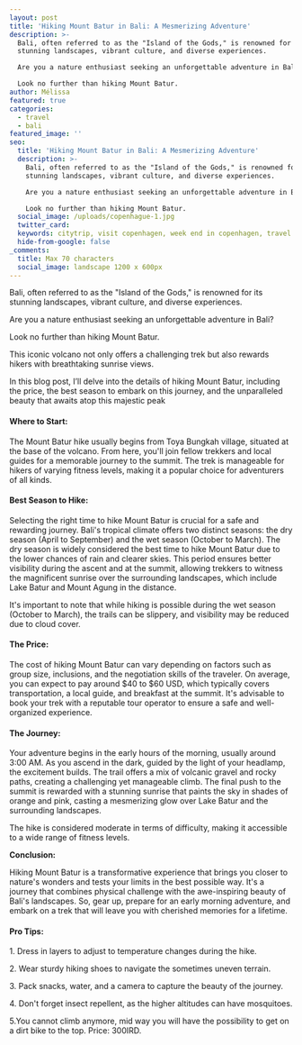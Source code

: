 ```yaml
---
layout: post
title: 'Hiking Mount Batur in Bali: A Mesmerizing Adventure'
description: >-
  Bali, often referred to as the "Island of the Gods," is renowned for its
  stunning landscapes, vibrant culture, and diverse experiences.

  Are you a nature enthusiast seeking an unforgettable adventure in Bali? 

  Look no further than hiking Mount Batur. 
author: Mélissa
featured: true
categories:
  - travel
  - bali
featured_image: ''
seo:
  title: 'Hiking Mount Batur in Bali: A Mesmerizing Adventure'
  description: >-
    Bali, often referred to as the "Island of the Gods," is renowned for its
    stunning landscapes, vibrant culture, and diverse experiences.

    Are you a nature enthusiast seeking an unforgettable adventure in Bali? 

    Look no further than hiking Mount Batur. 
  social_image: /uploads/copenhague-1.jpg
  twitter_card:
  keywords: citytrip, visit copenhagen, week end in copenhagen, travel blog
  hide-from-google: false
_comments:
  title: Max 70 characters
  social_image: landscape 1200 x 600px
---
```

Bali, often referred to as the "Island of the Gods," is renowned for its stunning landscapes, vibrant culture, and diverse experiences.

Are you a nature enthusiast seeking an unforgettable adventure in Bali?

Look no further than hiking Mount Batur.

This iconic volcano not only offers a challenging trek but also rewards hikers with breathtaking sunrise views.

In this blog post, I’ll delve into the details of hiking Mount Batur, including the price, the best season to embark on this journey, and the unparalleled beauty that awaits atop this majestic peak



#### Where to Start:

The Mount Batur hike usually begins from Toya Bungkah village, situated at the base of the volcano. From here, you'll join fellow trekkers and local guides for a memorable journey to the summit. The trek is manageable for hikers of varying fitness levels, making it a popular choice for adventurers of all kinds.





#### Best Season to Hike:

Selecting the right time to hike Mount Batur is crucial for a safe and rewarding journey. Bali's tropical climate offers two distinct seasons: the dry season (April to September) and the wet season (October to March). The dry season is widely considered the best time to hike Mount Batur due to the lower chances of rain and clearer skies. This period ensures better visibility during the ascent and at the summit, allowing trekkers to witness the magnificent sunrise over the surrounding landscapes, which include Lake Batur and Mount Agung in the distance.



It's important to note that while hiking is possible during the wet season (October to March), the trails can be slippery, and visibility may be reduced due to cloud cover.



#### The Price:

The cost of hiking Mount Batur can vary depending on factors such as group size, inclusions, and the negotiation skills of the traveler. On average, you can expect to pay around $40 to $60 USD, which typically covers transportation, a local guide, and breakfast at the summit. It's advisable to book your trek with a reputable tour operator to ensure a safe and well-organized experience.



#### The Journey:

Your adventure begins in the early hours of the morning, usually around 3:00 AM. As you ascend in the dark, guided by the light of your headlamp, the excitement builds. The trail offers a mix of volcanic gravel and rocky paths, creating a challenging yet manageable climb. The final push to the summit is rewarded with a stunning sunrise that paints the sky in shades of orange and pink, casting a mesmerizing glow over Lake Batur and the surrounding landscapes.

The hike is considered moderate in terms of difficulty, making it accessible to a wide range of fitness levels.







**Conclusion:**

Hiking Mount Batur is a transformative experience that brings you closer to nature's wonders and tests your limits in the best possible way. It's a journey that combines physical challenge with the awe-inspiring beauty of Bali's landscapes. So, gear up, prepare for an early morning adventure, and embark on a trek that will leave you with cherished memories for a lifetime.



#### Pro Tips:

1\. Dress in layers to adjust to temperature changes during the hike.

2\. Wear sturdy hiking shoes to navigate the sometimes uneven terrain.

3\. Pack snacks, water, and a camera to capture the beauty of the journey.

4\. Don't forget insect repellent, as the higher altitudes can have mosquitoes.

5\.You cannot climb anymore, mid way you will have the possibility to get on a dirt bike to the top. Price: 300IRD.